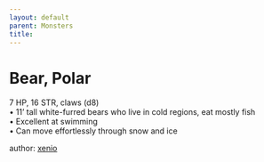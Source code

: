```yaml
---
layout: default
parent: Monsters
title:
---
```

# Bear, Polar
7 HP, 16 STR, claws (d8)    
• 11’ tall white-furred bears who live in cold regions, eat mostly fish  
• Excellent at swimming  
• Can move effortlessly through snow and ice  

author: [xenio](https://xenioinabottle.blogspot.com/2021/02/classic-monsters-for-cairnito-part-1.html)

